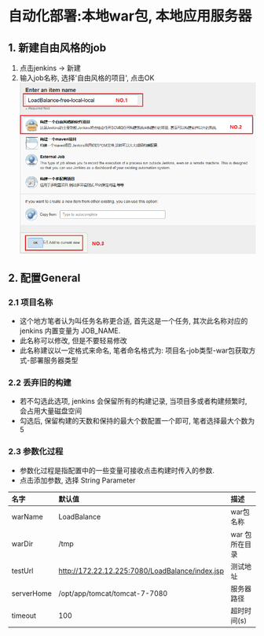 # 自动化部署:本地war包, 本地应用服务器

## 1. 新建自由风格的job

1. 点击jenkins -&gt; 新建
2. 输入job名称, 选择'自由风格的项目', 点击OK
   ![](/assets/jenkins_2017-06-016_205126.png)

## 2. 配置General

### 2.1 项目名称

* 这个地方笔者认为叫任务名称更合适, 首先这是一个任务, 其次此名称对应的jenkins 内置变量为 JOB\_NAME.
* 此名称可以修改, 但是不要轻易修改
* 此名称建议以一定格式来命名, 笔者命名格式为: 项目名-job类型-war包获取方式-部署服务器类型

### 2.2 丢弃旧的构建

* 若不勾选此选项, jenkins 会保留所有的构建记录, 当项目多或者构建频繁时, 会占用大量磁盘空间
* 勾选后, 保留构建的天数和保持的最大个数配置一个即可, 笔者选择最大个数为5

### 2.3 参数化过程

* 参数化过程是指配置中的一些变量可接收点击构建时传入的参数.
* 点击添加参数, 选择 String Parameter

| 名字 | 默认值 | 描述 |
| :--- | :--- | :--- |
| warName | LoadBalance | war包名称 |
| warDir | /tmp | war 包所在目录 |
| testUrl | http://172.22.12.225:7080/LoadBalance/index.jsp | 测试地址 |
| serverHome | /opt/app/tomcat/tomcat-7-7080 | 服务器路径 |
| timeout | 100 | 超时时间\(s\) |



